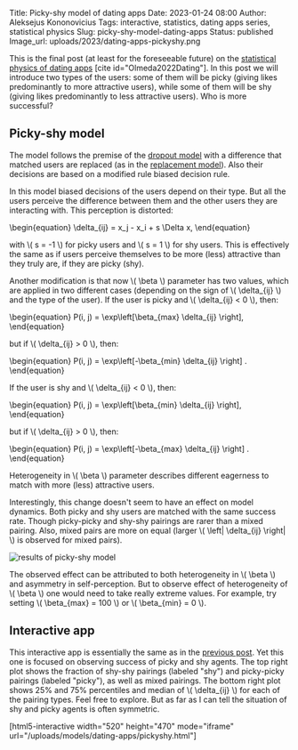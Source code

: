 Title: Picky-shy model of dating apps
Date: 2023-01-24 08:00
Author: Aleksejus Kononovicius
Tags: interactive, statistics, dating apps series, statistical physics
Slug: picky-shy-model-dating-apps
Status: published
Image_url: uploads/2023/dating-apps-pickyshy.png

This is the final post (at least for the foreseeable future) on the
[statistical physics of dating apps](/tag/dating-apps-series/) [cite
id="Olmeda2022Dating"]. In this post we will introduce two types of the
users: some of them will be picky (giving likes predominantly to more
attractive users), while some of them will be shy (giving likes
predominantly to less attractive users). Who is more successful?
<!--more-->

## Picky-shy model

The model follows the premise of the [dropout
model]({filename}/articles/2022/dropout-model-dating-apps.md) with a
difference that matched users are replaced (as in the [replacement
model]({filename}/articles/2023/replacement-model-dating-apps.md)). Also their
decisions are based on a modified rule biased decision rule.

In this model biased decisions of the users depend on their type. But all
the users perceive the difference between them and the other users they are
interacting with. This perception is distorted:

\begin{equation}
    \delta\_{ij} = x\_j - x\_i + s \Delta x,
\end{equation}

with \\\( s = -1 \\\) for picky users and \\\( s = 1 \\\) for shy users.
This is effectively the same as if users perceive themselves to be more
(less) attractive than they truly are, if they are picky (shy).

Another modification is that now \\\( \beta \\\) parameter has two values,
which are applied in two different cases (depending on the sign of \\\(
\delta\_{ij} \\\) and the type of the user). If the user is picky and \\\(
\delta\_{ij} < 0 \\\), then:

\begin{equation}
    P(i, j) = \exp\left[\beta\_{max} \delta\_{ij} \right],
\end{equation}

but if \\\( \delta\_{ij} > 0 \\\), then:

\begin{equation}
    P(i, j) = \exp\left[-\beta\_{min} \delta\_{ij} \right] .
\end{equation}

If the user is shy and \\\( \delta\_{ij} < 0 \\\), then:

\begin{equation}
    P(i, j) = \exp\left[\beta\_{min} \delta\_{ij} \right],
\end{equation}

but if \\\( \delta\_{ij} > 0 \\\), then:

\begin{equation}
    P(i, j) = \exp\left[-\beta\_{max} \delta\_{ij} \right] .
\end{equation}

Heterogeneity in \\\( \beta \\\) parameter describes different eagerness to
match with more (less) attractive users.

Interestingly, this change doesn't seem to have an effect on model dynamics.
Both picky and shy users are matched with the same success rate. Though
picky-picky and shy-shy pairings are rarer than a mixed pairing. Also, mixed
pairs are more on equal (larger \\\( \left| \delta\_{ij} \right| \\\) is
observed for mixed pairs).

![results of picky-shy model]({static}/uploads/2023/dating-apps-pickyshy.png
"Typical results of the picky-shy model. Note that mixed pairings are more
common and they are also more unequal than the pure pairings.")

The observed effect can be attributed to both heterogeneity in \\\( \beta
\\\) and asymmetry in self-perception. But to observe effect of
heterogeneity of \\\( \beta \\\) one would need to take really extreme
values. For example, try setting \\\( \beta\_{max} = 100 \\\) or \\\(
\beta\_{min} = 0 \\\).

## Interactive app

This interactive app is essentially the same as in the [previous
post]({filename}/articles/2023/replacement-model-dating-apps.md). Yet this one
is focused on observing success of picky and shy agents. The top right plot
shows the fraction of shy-shy pairings (labeled "shy") and picky-picky
pairings (labeled "picky"), as well as mixed pairings. The bottom right plot
shows 25% and 75% percentiles and median of \\\( \delta\_{ij} \\\) for each
of the pairing types. Feel free to explore. But as far as I can tell the
situation of shy and picky agents is often symmetric.

[html5-interactive width="520" height="470" mode="iframe"
url="/uploads/models/dating-apps/pickyshy.html"]

